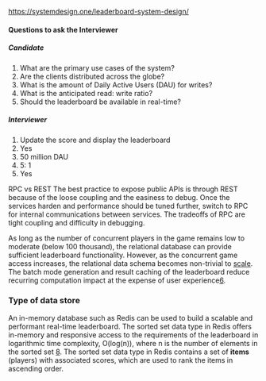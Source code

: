 https://systemdesign.one/leaderboard-system-design/

#### Questions to ask the Interviewer
##### Candidate
1. What are the primary use cases of the system?
2. Are the clients distributed across the globe?
3. What is the amount of Daily Active Users (DAU) for writes?
4. What is the anticipated read: write ratio?
5. Should the leaderboard be available in real-time?
##### Interviewer
1. Update the score and display the leaderboard
2. Yes
3. 50 million DAU
4. 5: 1
5. Yes

RPC vs REST
The best practice to expose public APIs is through REST because of the loose coupling and the easiness to debug. Once the services harden and performance should be tuned further, switch to RPC for internal communications between services. The tradeoffs of RPC are tight coupling and difficulty in debugging.

As long as the number of concurrent players in the game remains low to moderate (below 100 thousand), the relational database can provide sufficient leaderboard functionality. However, as the concurrent game access increases, the relational data schema becomes non-trivial to [scale](https://newsletter.systemdesign.one/p/scalable-software-architecture). The batch mode generation and result caching of the leaderboard reduce recurring computation impact at the expense of user experience[6](https://systemdesign.one/leaderboard-system-design/#fn:6).

### Type of data store
An in-memory database such as Redis can be used to build a scalable and performant real-time leaderboard. The sorted set data type in Redis offers in-memory and responsive access to the requirements of the leaderboard in logarithmic time complexity, O(log(n)), where n is the number of elements in the sorted set [8](https://systemdesign.one/leaderboard-system-design/#fn:8). The sorted set data type in Redis contains a set of **items** (players) with associated scores, which are used to rank the items in ascending order.